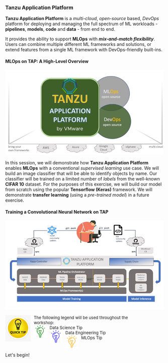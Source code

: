 ### Tanzu Application Platform

**Tanzu Application Platform** is a _multi-cloud_, _open-source_ based, _DevOps_ platform for deploying and managing
the full spectrum of ML workloads - **pipelines**, **models**, **code** and **data** - from end to end.

It provides the ability to support **MLOps** with **_mix-and-match flexibility_**. 
Users can combine multiple different ML frameworks and solutions, 
or extend features from a single ML framework with DevOps-friendly built-ins.

#### MLOps on TAP: A High-Level Overview
![High-Level Overview of MLOps on TAP](images/tanzumlops2.jpg)

In this session, we will demonstrate how **Tanzu Application Platform** enables **MLOps** with a conventional _supervised learning_ use case. 
We will build an image classifier that will be able to identify objects by name.
Our classifier will be trained on a limited number of *labels* from the well-known **CIFAR 10** dataset.
For the purposes of this exercise, we will build our model from scratch using the popular **Tensorflow (Keras)** framework.
We will demonstrate **transfer learning** (using a *pre-trained model*) in a future exercise.

#### Training a Convolutional Neural Network on TAP
![Training a Convolutional Neural Network on TAP](images/mlops-usecase-overview.jpg)

<div style="text-align: left; justify-content: left; align-items: center; width: 80%; margin-bottom: 20px; font-size: small">
    <img style="float: left; width: 20%; max-width: 20%; margin: 0 10px 0 0" src="images/tip.png"> 
    The following legend will be used throughout the workshop: <br/>
    <img style="float: left; width: 10%; max-width: 10%; margin: 0 10px 0 0" src="images/datasci-tip.png">
    Data Science Tip <br/>
    <img style="float: left; width: 10%; max-width: 10%; margin: 0 10px 0 0" src="images/dataeng-tip.png">
    Data Engineering Tip <br/>
    <img style="float: left; width: 10%; max-width: 10%; margin: 0 10px 0 0" src="images/mlops-tip.png">
    MLOps Tip <br/>
</div>
<div style="clear: left;"></div>

Let's begin!


